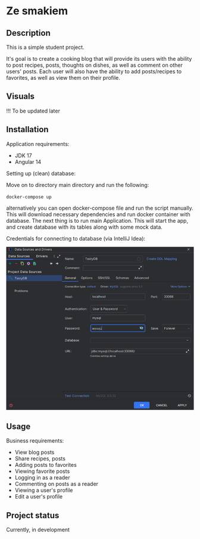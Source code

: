 # Ze smakiem

## Description

This is a simple student project.

It's goal is to create a cooking blog that will provide its users with the ability to post recipes, posts, thoughts on
dishes, as well as comment on other users' posts. Each user will also have the ability to add posts/recipes to
favorites, as well as view them on their profile.

## Visuals

!!! To be updated later

## Installation

Application requirements:

- JDK 17
- Angular 14

Setting up (clean) database:

Move on to directory main directory and run the following:

``
docker-compose up
``

alternatively you can open docker-compose file and run the script manually. This will download necessary dependencies
and run docker container with database. The next thing is to run main Application. This will start the app, and create
database with its tables along with some mock data.

Credentials for connecting to database (via IntelliJ Idea):

![img_1.png](img_1.png)

## Usage

Business requirements:

- View blog posts
- Share recipes, posts
- Adding posts to favorites
- Viewing favorite posts
- Logging in as a reader
- Commenting on posts as a reader
- Viewing a user's profile
- Edit a user's profile

## Project status

Currently, in development
